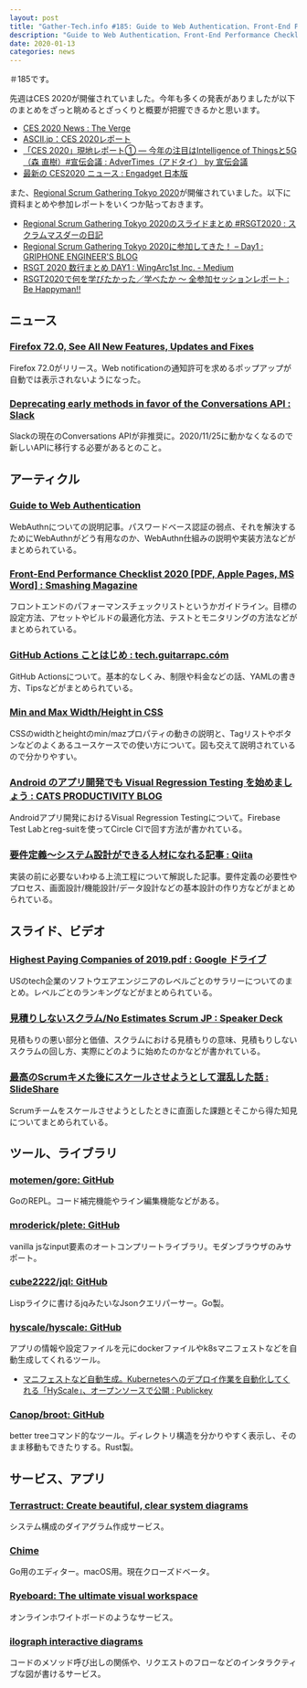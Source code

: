 ```yaml
---
layout: post
title: "Gather-Tech.info #185: Guide to Web Authentication、Front-End Performance Checklist 2020、見積りしないスクラム/No Estimates Scrum JP など"
description: "Guide to Web Authentication、Front-End Performance Checklist 2020、見積りしないスクラム/No Estimates Scrum JP など"
date: 2020-01-13
categories: news
---
```


＃185です。

先週はCES 2020が開催されていました。今年も多くの発表がありましたが以下のまとめをざっと眺めるとざっくりと概要が把握できるかと思います。

- [CES 2020 News : The Verge](https://www.theverge.com/ces)
- [ASCII.jp：CES 2020レポート](https://ascii.jp/elem/000/002/002/2002992/)
- [「CES 2020」現地レポート① — 今年の注目はIntelligence of Thingsと5G（森 直樹）#宣伝会議 : AdverTimes（アドタイ） by 宣伝会議](https://www.advertimes.com/20200107/article305094/)
- [最新の CES2020 ニュース : Engadget 日本版](https://japanese.engadget.com/tag/CES2020)

また、[Regional Scrum Gathering Tokyo 2020](https://2020.scrumgatheringtokyo.org/)が開催されていました。以下に資料まとめや参加レポートをいくつか貼っておきます。

- [Regional Scrum Gathering Tokyo 2020のスライドまとめ #RSGT2020 : スクラムマスダーの日記](https://scrummasudar.hatenablog.com/entry/2020/01/08/222605)
- [Regional Scrum Gathering Tokyo 2020に参加してきた！ – Day1 : GRIPHONE ENGINEER'S BLOG](https://tech.griphone.co.jp/2020/01/09/rsgt2020-day1/)
- [RSGT 2020 数行まとめ DAY1 : WingArc1st Inc. - Medium](https://medium.com/wingarc/rsgt-2020-%E3%81%B5%E3%82%8A%E3%81%8B%E3%81%88%E3%82%8A-day1-8c6accb9fa68)
- [RSGT2020で何を学びたかった／学べたか ～ 全参加セッションレポート : Be Happyman!!](http://happyman.hatenablog.jp/entry/2020/01/12/165101)

## ニュース

### [Firefox 72.0, See All New Features, Updates and Fixes](https://www.mozilla.org/en-US/firefox/72.0/releasenotes/)

Firefox 72.0がリリース。Web notificationの通知許可を求めるポップアップが自動では表示されないようになった。

### [Deprecating early methods in favor of the Conversations API : Slack](https://api.slack.com/changelog/2020-01-deprecating-antecedents-to-the-conversations-api)

Slackの現在のConversations APIが非推奨に。2020/11/25に動かなくなるので新しいAPIに移行する必要があるとのこと。

## アーティクル

### [Guide to Web Authentication](https://webauthn.guide/)

WebAuthnについての説明記事。パスワードベース認証の弱点、それを解決するためにWebAuthnがどう有用なのか、WebAuthn仕組みの説明や実装方法などがまとめられている。

### [Front-End Performance Checklist 2020 [PDF, Apple Pages, MS Word] : Smashing Magazine](https://www.smashingmagazine.com/2020/01/front-end-performance-checklist-2020-pdf-pages/)

フロントエンドのパフォーマンスチェックリストというかガイドライン。目標の設定方法、アセットやビルドの最適化方法、テストとモニタリングの方法などがまとめられている。

### [GitHub Actions ことはじめ : tech.guitarrapc.cóm](https://tech.guitarrapc.com/entry/2020/01/06/071911)

GitHub Actionsについて。基本的なしくみ、制限や料金などの話、YAMLの書き方、Tipsなどがまとめられている。

### [Min and Max Width/Height in CSS](https://ishadeed.com/article/min-max-css/)

CSSのwidthとheightのmin/mazプロパティの動きの説明と、Tagリストやボタンなどのよくあるユースケースでの使い方について。図も交えて説明されているので分かりやすい。

### [Android のアプリ開発でも Visual Regression Testing を始めましょう : CATS PRODUCTIVITY BLOG](https://blog.ca-tech.studio/2020/visual-regression-testing-with-android/)

Androidアプリ開発におけるVisual Regression Testingについて。Firebase Test Labとreg-suitを使ってCircle CIで回す方法が書かれている。

### [要件定義～システム設計ができる人材になれる記事 : Qiita](https://qiita.com/Saku731/items/741fcf0f40dd989ee4f8)

実装の前に必要ないわゆる上流工程について解説した記事。要件定義の必要性やプロセス、画面設計/機能設計/データ設計などの基本設計の作り方などがまとめられている。

## スライド、ビデオ

### [Highest Paying Companies of 2019.pdf : Google ドライブ](https://drive.google.com/file/d/19ne7ccUdOWewD4rFDQjjnQEJDgsmgFID/view)

USのtech企業のソフトウエアエンジニアのレベルごとのサラリーについてのまとめ。レベルごとのランキングなどがまとめられている。

### [見積りしないスクラム/No Estimates Scrum JP : Speaker Deck](https://speakerdeck.com/martin_lover/no-estimates-scrum-jp)

見積もりの悪い部分と価値、スクラムにおける見積もりの意味、見積もりしないスクラムの回し方、実際にどのように始めたのかなどが書かれている。

### [最高のScrumキメた後にスケールさせようとして混乱した話 : SlideShare](https://www.slideshare.net/aratafuji/scrum-217782821)

Scrumチームをスケールさせようとしたときに直面した課題とそこから得た知見についてまとめられている。

## ツール、ライブラリ

### [motemen/gore: GitHub](https://github.com/motemen/gore)

GoのREPL。コード補完機能やライン編集機能などがある。

### [mroderick/plete: GitHub](https://github.com/mroderick/plete)

vanilla jsなinput要素のオートコンプリートライブラリ。モダンブラウザのみサポート。

### [cube2222/jql: GitHub](https://github.com/cube2222/jql)

Lispライクに書けるjqみたいなJsonクエリパーサー。Go製。

### [hyscale/hyscale: GitHub](https://github.com/hyscale/hyscale)

アプリの情報や設定ファイルを元にdockerファイルやk8sマニフェストなどを自動生成してくれるツール。

- [マニフェストなど自動生成。Kubernetesへのデプロイ作業を自動化してくれる「HyScale」、オープンソースで公開 : Publickey](https://www.publickey1.jp/blog/20/kuberneteshyscale.html)

### [Canop/broot: GitHub](https://github.com/Canop/broot)

better treeコマンド的なツール。ディレクトリ構造を分かりやすく表示し、そのまま移動もできたりする。Rust製。

## サービス、アプリ

### [Terrastruct: Create beautiful, clear system diagrams](https://terrastruct.com/)

システム構成のダイアグラム作成サービス。

### [Chime](https://www.chimehq.com/)

Go用のエディター。macOS用。現在クローズドベータ。

### [Ryeboard: The ultimate visual workspace](https://www.ryeboard.com/)

オンラインホワイトボードのようなサービス。

### [ilograph interactive diagrams](https://www.ilograph.com/)
コードのメソッド呼び出しの関係や、リクエストのフローなどのインタラクティブな図が書けるサービス。
